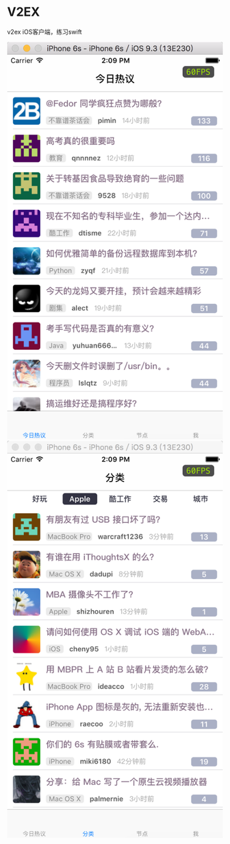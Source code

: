 # V2EX
v2ex iOS客户端，练习swift

![image](https://github.com/ZwxWhite/V2EX/blob/master/V2EX/v2ex.png)
![image](https://github.com/ZwxWhite/V2EX/blob/master/V2EX/v2ex1.png)
